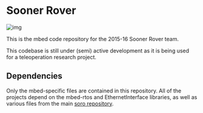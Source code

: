 # Sooner Rover
 
![img](http://www.okepscor.org/sites/default/files/ou%20logo%20for%20resources%20page.jpg)

This is the mbed code repository for the 2015-16 Sooner Rover team.

This codebase is still under (semi) active development as it is being used for a teleoperation research project.

## Dependencies

Only the mbed-specific files are contained in this repository. All of the projects depend on the mbed-rtos and EthernetInterface libraries, as well as various files from the main [soro repository](https://github.com/doublejinitials/soro).
